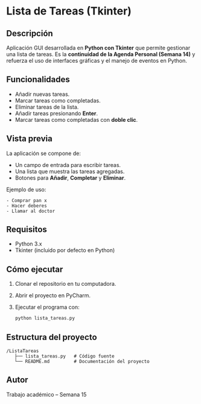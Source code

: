 # Lista de Tareas (Tkinter)

## Descripción

Aplicación GUI desarrollada en **Python con Tkinter** que permite gestionar una lista de tareas.
Es la **continuidad de la Agenda Personal (Semana 14)** y refuerza el uso de interfaces gráficas y el manejo de eventos en Python.

##  Funcionalidades

* Añadir nuevas tareas.
* Marcar tareas como completadas.
* Eliminar tareas de la lista.
* Añadir tareas presionando **Enter**.
* Marcar tareas como completadas con **doble clic**.

##  Vista previa

La aplicación se compone de:

* Un campo de entrada para escribir tareas.
* Una lista que muestra las tareas agregadas.
* Botones para **Añadir**, **Completar** y **Eliminar**.

Ejemplo de uso:

```
- Comprar pan x
- Hacer deberes
- Llamar al doctor
```

## Requisitos

* Python 3.x
* Tkinter (incluido por defecto en Python)

## Cómo ejecutar

1. Clonar el repositorio en tu computadora.
2. Abrir el proyecto en PyCharm.
3. Ejecutar el programa con:

   ```bash
   python lista_tareas.py
   ```

## Estructura del proyecto

```
/ListaTareas
   ├── lista_tareas.py   # Código fuente
   └── README.md         # Documentación del proyecto
```

## Autor

Trabajo académico – Semana 15
